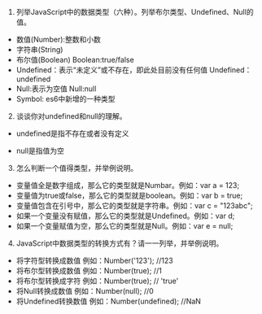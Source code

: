 


1. 列举JavaScript中的数据类型（六种）。列举布尔类型、Undefined、Null的值。

  - 数值(Number):整数和小数
  - 字符串(String)
  - 布尔值(Boolean)  Boolean:true/false
  - Undefined：表示“未定义”或不存在，即此处目前没有任何值
    Undefined：undefined
  - Null:表示为空值   Null:null
  - Symbol: es6中新增的一种类型

2. 谈谈你对undefined和null的理解。
  - undefined是指不存在或者没有定义

  - null是指值为空

3. 怎么判断一个值得类型，并举例说明。
  - 变量值全是数字组成，那么它的类型就是Numbar。例如：var a = 123;
  - 变量值为true或false，那么它的类型就是boolean。例如：var b = true;
  - 变量值包含在引号中，那么它的类型就是字符串。例如：var c = "123abc";
  - 如果一个变量没有赋值，那么它的类型就是Undefined。例如：var d;
  - 如果一个变量赋值为空，那么它的类型就是Null。例如：var e = null;

4. JavaScript中数据类型的转换方式有？请一一列举，并举例说明。
  - 将字符型转换成数值  例如：Number('123'); //123
  - 将布尔型转换成数值  例如：Number(true); //1
  - 将布尔型转换成字符  例如：Number(true); // 'true'
  - 将Null转换成数值    例如：Number(null); //0
  - 将Undefined转换数值 例如：Number(undefined); //NaN
